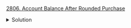 [2806. Account Balance After Rounded Purchase](https://leetcode.com/contest/biweekly-contest-110/problems/account-balance-after-rounded-purchase/)

<details><summary>Solution</summary>

![](../../../../assets/2806.png)

</details>
